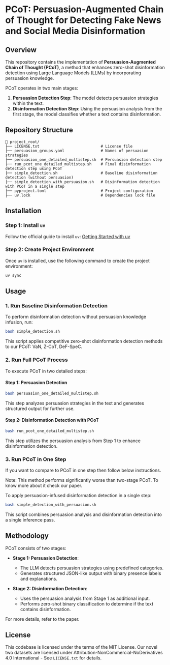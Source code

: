 # PCoT: Persuasion-Augmented Chain of Thought for Detecting Fake News and Social Media Disinformation

## Overview
This repository contains the implementation of **Persuasion-Augmented Chain of Thought (PCoT)**, a method that enhances zero-shot disinformation detection using Large Language Models (LLMs) by incorporating persuasion knowledge.

PCoT operates in two main stages:
1. **Persuasion Detection Step**: The model detects persuasion strategies within the text.
2. **Disinformation Detection Step**: Using the persuasion analysis from the first stage, the model classifies whether a text contains disinformation.


## Repository Structure

```
📂 project_root/
├── LICENSE.txt                           # License file
├── persuasion_groups.yaml                # Names of persuasion strategies
├── persuasion_one_detailed_multistep.sh  # Persuasion detection step
├── run_pcot_one_detailed_multistep.sh    # Final disinformation detection step using PCoT
├── simple_detection.sh                   # Baseline disinformation detection (without persuasion)
├── simple_detection_with_persuasion.sh   # Disinformation detection with PCoT in a single step
├── pyproject.toml                        # Project configuration
├── uv.lock                               # Dependencies lock file
```

## Installation
### Step 1: Install `uv`
Follow the official guide to install `uv`: [Getting Started with uv](https://docs.astral.sh/uv/getting-started/)

### Step 2: Create Project Environment
Once `uv` is installed, use the following command to create the project environment:
```bash
uv sync
```

## Usage

### 1. Run Baseline Disinformation Detection
To perform disinformation detection without persuasion knowledge infusion, run:
```bash
bash simple_detection.sh
```
This script applies competitive zero-shot disinformation detection methods to our PCoT: VaN, Z-CoT, DeF-SpeC.

### 2. Run Full PCoT Process
To execute PCoT in two detailed steps:
#### **Step 1: Persuasion Detection**
```bash
bash persuasion_one_detailed_multistep.sh
```
This step analyzes persuasion strategies in the text and generates structured output for further use.

#### **Step 2: Disinformation Detection with PCoT**
```bash
bash run_pcot_one_detailed_multistep.sh
```
This step utilizes the persuasion analysis from Step 1 to enhance disinformation detection.


### 3. Run PCoT in One Step
If you want to compare to PCoT in one step then follow below instructions.

Note: This method performs significantly worse than two-stage PCoT. To know more about it check our paper.

To apply persuasion-infused disinformation detection in a single step:
```bash
bash simple_detection_with_persuasion.sh
```
This script combines persuasion analysis and disinformation detection into a single inference pass.


## Methodology

PCoT consists of two stages:
- **Stage 1: Persuasion Detection**: 
  - The LLM detects persuasion strategies using predefined categories.
  - Generates structured JSON-like output with binary presence labels and explanations.
  
- **Stage 2: Disinformation Detection**:
  - Uses the persuasion analysis from Stage 1 as additional input.
  - Performs zero-shot binary classification to determine if the text contains disinformation.

For more details, refer to the paper.


## License
This codebase is licensed under the terms of the MIT License. 
Our novel two datasets are licensed under Attribution-NonCommercial-NoDerivatives 4.0 International - See `LICENSE.txt` for details.

